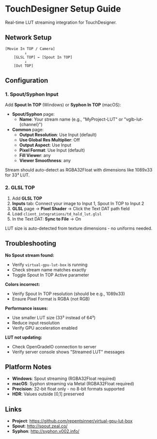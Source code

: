 # TouchDesigner Setup Guide

Real-time LUT streaming integration for TouchDesigner.

## Network Setup

```
[Movie In TOP / Camera]
         ↓
    [GLSL TOP] ← [Spout In TOP]
         ↓
    [Out TOP]
```

## Configuration

### 1. Spout/Syphon Input

Add **Spout In TOP** (Windows) or **Syphon In TOP** (macOS):

- **Spout/Syphon** page:
  - **Name**: Your stream name (e.g., "MyProject-LUT" or "vglb-lut-{channel}")
- **Common** page:
  - **Output Resolution**: Use Input (default)
  - **Use Global Res Multiplier**: Off
  - **Output Aspect**: Use Input
  - **Pixel Format**: Use Input (default)
  - **Fill Viewer**: any
  - **Viewer Smoothness**: any

Stream should auto-detect as RGBA32Float with dimensions like 1089x33 for 33³ LUT.

### 2. GLSL TOP

1. Add **GLSL TOP**
2. **Inputs** tab: Connect your image to Input 1, Spout In TOP to Input 2
3. **GLSL** page → **Pixel Shader** → Click the Text DAT path field
4. Load `client_integrations/td_hald_lut.glsl`
5. In the Text DAT: **Sync to File** → On

LUT size is auto-detected from texture dimensions - no uniforms needed.

## Troubleshooting

**No Spout stream found:**
- Verify `virtual-gpu-lut-box` is running
- Check stream name matches exactly
- Toggle Spout In TOP Active parameter

**Colors incorrect:**
- Verify Spout In TOP resolution (should be e.g., 1089x33)
- Ensure Pixel Format is RGBA (not RGB)

**Performance issues:**
- Use smaller LUT size (33³ instead of 64³)
- Reduce input resolution
- Verify GPU acceleration enabled

**LUT not updating:**
- Check OpenGradeIO connection to server
- Verify server console shows "Streamed LUT" messages

## Platform Notes

- **Windows**: Spout streaming (RGBA32Float required)
- **macOS**: Syphon streaming via Metal (RGBA32Float required)
- **Precision**: 32-bit float only - no 8-bit formats supported
- **HDR**: Values outside [0,1] preserved

## Links

- **Project**: https://github.com/repentsinner/virtual-gpu-lut-box
- **Spout**: http://spout.zeal.co/
- **Syphon**: http://syphon.v002.info/
